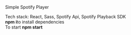 Simple Spotify Player


Tech stack: React, Sass, Spotify Api, Spotify Playback SDK<br/>
<b>npm i</b>to install dependencies <br/>
  To start <b>npm start</b>
  
